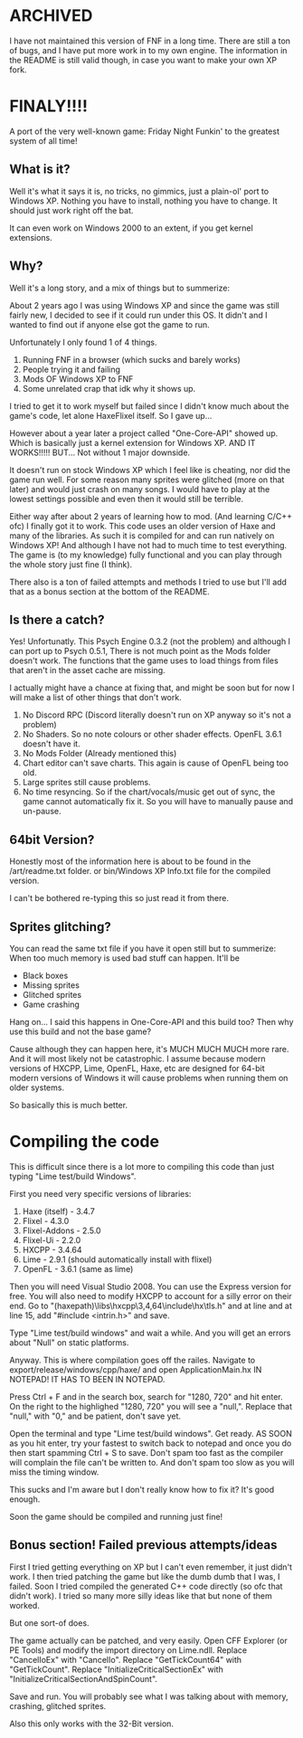 # ARCHIVED

I have not maintained this version of FNF in a long time. There are still a ton of bugs, and I have put more work in to my own engine.
The information in the README is still valid though, in case you want to make your own XP fork.

# FINALY!!!!

A port of the very well-known game: Friday Night Funkin'
to the greatest system of all time!

## What is it?

Well it's what it says it is, no tricks, no gimmics, just a plain-ol' port
to Windows XP. Nothing you have to install, nothing you have to change.
It should just work right off the bat.

It can even work on Windows 2000 to an extent, if you get kernel extensions.

## Why?

Well it's a long story, and a mix of things but to summerize:

About 2 years ago I was using Windows XP and since the game was still fairly
new, I decided to see if it could run under this OS. It didn't and I wanted
to find out if anyone else got the game to run.

Unfortunately I only found 1 of 4 things.

1. Running FNF in a browser (which sucks and barely works)
2. People trying it and failing
3. Mods OF Windows XP to FNF
4. Some unrelated crap that idk why it shows up.

I tried to get it to work myself but failed since I didn't know much about
the game's code, let alone HaxeFlixel itself. So I gave up...

However about a year later a project called "One-Core-API" showed up. Which
is basically just a kernel extension for Windows XP. AND IT WORKS!!!!!
BUT...
Not without 1 major downside.

It doesn't run on stock Windows XP which I feel like is cheating, nor did the game
run well. For some reason many sprites were glitched (more on that later) and
would just crash on many songs. I would have to play at the lowest settings
possible and even then it would still be terrible.

Either way after about 2 years of learning how to mod. (And learning C/C++ ofc)
I finally got it to work. 
This code uses an older version of Haxe and many of the libraries. As such
it is compiled for and can run natively on Windows XP! And although I have not
had to much time to test everything. The game is (to my knowledge) fully functional
and you can play through the whole story just fine (I think).

There also is a ton of failed attempts and methods I tried to use but I'll add that
as a bonus section at the bottom of the README.

## Is there a catch?

Yes! Unfortunatly.
This Psych Engine 0.3.2 (not the problem) and although I can port up to Psych 0.5.1,
There is not much point as the Mods folder doesn't work. The functions that the
game uses to load things from files that aren't in the asset cache are missing.

I actually might have a chance at fixing that, and might be soon but for now
I will make a list of other things that don't work.

1. No Discord RPC (Discord literally doesn't run on XP anyway so it's not a problem)
2. No Shaders. So no note colours or other shader effects. OpenFL 3.6.1 doesn't have it.
3. No Mods Folder (Already mentioned this)
4. Chart editor can't save charts. This again is cause of OpenFL being too old.
5. Large sprites still cause problems.
6. No time resyncing. So if the chart/vocals/music get out of sync, the game cannot automatically
fix it. So you will have to manually pause and un-pause.

## 64bit Version?

Honestly most of the information here is about to be found in the /art/readme.txt folder.
or bin/Windows XP Info.txt file for the compiled version. 

I can't be bothered re-typing this so just read it from there.

## Sprites glitching?

You can read the same txt file if you have it open still but to summerize:
When too much memory is used bad stuff can happen. It'll be

- Black boxes
- Missing sprites
- Glitched sprites
- Game crashing

Hang on... I said this happens in One-Core-API and this build too?
Then why use this build and not the base game?

Cause although they can happen here, it's MUCH MUCH MUCH more rare.
And it will most likely not be catastrophic.
I assume because modern versions of HXCPP, Lime, OpenFL, Haxe, etc
are designed for 64-bit modern versions of Windows it will cause
problems when running them on older systems.

So basically this is much better.

# Compiling the code

This is difficult since there is a lot more to compiling this code than just
typing "Lime test/build Windows". 

First you need very specific versions of libraries:

1. Haxe (itself) - 3.4.7
2. Flixel        - 4.3.0
3. Flixel-Addons - 2.5.0
4. Flixel-Ui     - 2.2.0
5. HXCPP         - 3.4.64
6. Lime          - 2.9.1 (should automatically install with flixel)
7. OpenFL        - 3.6.1 (same as lime)

Then you will need Visual Studio 2008. You can use the Express version for free.
You will also need to modify HXCPP to account for a silly error on their end.
Go to "(haxepath)\libs\hxcpp\3,4,64\include\hx\tls.h" and at line and at line 15,
add "#include <intrin.h>" and save.

Type "Lime test/build windows" and wait a while. And you will get an errors about
"Null" on static platforms.

Anyway. This is where compilation goes off the railes.
Navigate to export/release/windows/cpp/haxe/ and open ApplicationMain.hx 
IN NOTEPAD! IT HAS TO BEEN IN NOTEPAD.

Press Ctrl + F and in the search box, search for "1280, 720" and hit enter.
On the right to the highlighed "1280, 720" you will see a "null,".
Replace that "null," with "0," and be patient, don't save yet.

Open the terminal and type "Lime test/build windows". Get ready.
AS SOON as you hit enter, try your fastest to switch back to notepad and 
once you do then start spamming Ctrl + S to save. Don't spam too fast
as the compiler will complain the file can't be written to. And don't spam
too slow as you will miss the timing window.

This sucks and I'm aware but I don't really know how to fix it?
It's good enough.

Soon the game should be compiled and running just fine!

## Bonus section! Failed previous attempts/ideas

First I tried getting everything on XP but I can't even remember, it just didn't work.
I then tried patching the game but like the dumb dumb that I was, I failed.
Soon I tried compiled the generated C++ code directly (so ofc that didn't work).
I tried so many more silly ideas like that but none of them worked.

But one sort-of does.

The game actually can be patched, and very easily.
Open CFF Explorer (or PE Tools) and modify the import directory on Lime.ndll.
Replace "CancelIoEx" with "CancelIo".
Replace "GetTickCount64" with "GetTickCount".
Replace "InitializeCriticalSectionEx" with "InitializeCriticalSectionAndSpinCount".

Save and run.
You will probably see what I was talking about with memory, crashing, glitched sprites.

Also this only works with the 32-Bit version.


